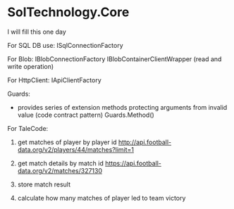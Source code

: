 # SolTechnology.Core


I will fill this one day

For SQL DB use:
ISqlConnectionFactory


For Blob:
IBlobConnectionFactory
IBlobContainerClientWrapper (read and write operation)


For HttpClient:
IApiClientFactory

Guards:
 * provides series of extension methods protecting arguments from invalid value (code contract pattern)
Guards.Method()




For TaleCode:

1) get matches of player by player id
http://api.football-data.org/v2/players/44/matches?limit=1

2) get match details by match id
https://api.football-data.org/v2/matches/327130

3) store match result

4) calculate how many matches of player led to team victory


